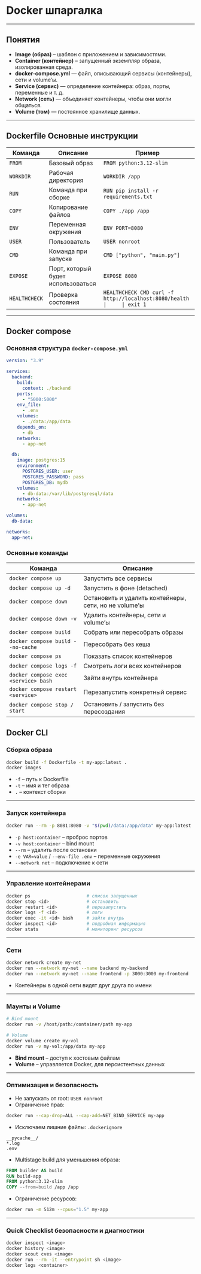 # Docker шпаргалка

---

## Понятия

- **Image (образ)** – шаблон с приложением и зависимостями.
- **Container (контейнер)** – запущенный экземпляр образа, изолированная среда.
- **docker-compose.yml** — файл, описывающий сервисы (контейнеры), сети и volume’ы.
- **Service (сервис)** — определение контейнера: образ, порты, переменные и т. д.
- **Network (сеть)** — объединяет контейнеры, чтобы они могли общаться.
- **Volume (том)** — постоянное хранилище данных.

---

## Dockerfile Основные инструкции

| Команда       | Описание                           | Пример                                                                  |
| ------------- | ---------------------------------- | ----------------------------------------------------------------------- |
| `FROM`        | Базовый образ                      | `FROM python:3.12-slim`                                                 |
| `WORKDIR`     | Рабочая директория                 | `WORKDIR /app`                                                          |
| `RUN`         | Команда при сборке                 | `RUN pip install -r requirements.txt`                                   |
| `COPY`        | Копирование файлов                 | `COPY ./app /app`                                                       |
| `ENV`         | Переменная окружения               | `ENV PORT=8080`                                                         |
| `USER`        | Пользователь                       | `USER nonroot`                                                          |
| `CMD`         | Команда при запуске                | `CMD ["python", "main.py"]`                                             |
| `EXPOSE`      | Порт, который будет использоваться | `EXPOSE 8080`                                                           |
| `HEALTHCHECK` | Проверка состояния                 | `HEALTHCHECK CMD curl -f http://localhost:8080/health \|     \| exit 1` |

---

## Docker compose

### Основная структура `docker-compose.yml`

```yaml
version: "3.9"

services:
  backend:
    build:
      context: ./backend
    ports:
      - "5000:5000"
    env_file:
      - .env
    volumes:
      - ./data:/app/data
    depends_on:
      - db
    networks:
      - app-net

  db:
    image: postgres:15
    environment:
      POSTGRES_USER: user
      POSTGRES_PASSWORD: pass
      POSTGRES_DB: mydb
    volumes:
      - db-data:/var/lib/postgresql/data
    networks:
      - app-net

volumes:
  db-data:

networks:
  app-net:
```

### Основные команды

| Команда                              | Описание                                              |
| ------------------------------------ | ----------------------------------------------------- |
| `docker compose up`                  | Запустить все сервисы                                 |
| `docker compose up -d`               | Запустить в фоне (detached)                           |
| `docker compose down`                | Остановить и удалить контейнеры, сети, но не volume’ы |
| `docker compose down -v`             | Удалить контейнеры, сети и volume’ы                   |
| `docker compose build`               | Собрать или пересобрать образы                        |
| `docker compose build --no-cache`    | Пересобрать без кеша                                  |
| `docker compose ps`                  | Показать список контейнеров                           |
| `docker compose logs -f`             | Смотреть логи всех контейнеров                        |
| `docker compose exec <service> bash` | Зайти внутрь контейнера                               |
| `docker compose restart <service>`   | Перезапустить конкретный сервис                       |
| `docker compose stop / start`        | Остановить / запустить без пересоздания               |

## Docker CLI

### Сборка образа

```bash
docker build -f Dockerfile -t my-app:latest .
docker images
```

- `-f` – путь к Dockerfile
- `-t` – имя и тег образа
- `.` – контекст сборки

---

### Запуск контейнера

```bash
docker run --rm -p 8081:8080 -v "$(pwd)/data:/app/data" my-app:latest
```

- `-p host:container` – проброс портов
- `-v host:container` – bind mount
- `--rm` – удалить после остановки
- `-e VAR=value` / `--env-file .env` – переменные окружения
- `--network net` – подключение к сети

---

### Управление контейнерами

```bash
docker ps                     # список запущенных
docker stop <id>              # остановить
docker restart <id>           # перезапустить
docker logs -f <id>           # логи
docker exec -it <id> bash     # зайти внутрь
docker inspect <id>           # подробная информация
docker stats                  # мониторинг ресурсов
```

---

### Сети

```bash
docker network create my-net
docker run --network my-net --name backend my-backend
docker run --network my-net --name frontend -p 3000:3000 my-frontend
```

- Контейнеры в одной сети видят друг друга по имени

---

### Маунты и Volume

```bash
# Bind mount
docker run -v /host/path:/container/path my-app

# Volume
docker volume create my-vol
docker run -v my-vol:/app/data my-app
```

- **Bind mount** – доступ к хостовым файлам
- **Volume** – управляется Docker, для персистентных данных

---

### Оптимизация и безопасность

- Не запускать от root: `USER nonroot`
- Ограничение прав:

```bash
docker run --cap-drop=ALL --cap-add=NET_BIND_SERVICE my-app
```

- Исключаем лишние файлы: `.dockerignore`

```
__pycache__/
*.log
.env
```

- Multistage build для уменьшения образа:

```dockerfile
FROM builder AS build
RUN build-app
FROM python:3.12-slim
COPY --from=build /app /app
```

- Ограничение ресурсов:

```bash
docker run -m 512m --cpus="1.5" my-app
```

---

### Quick Checklist безопасности и диагностики

```bash
docker inspect <image>
docker history <image>
docker scout cves <image>
docker run --rm -it --entrypoint sh <image>
docker logs <container>
```
